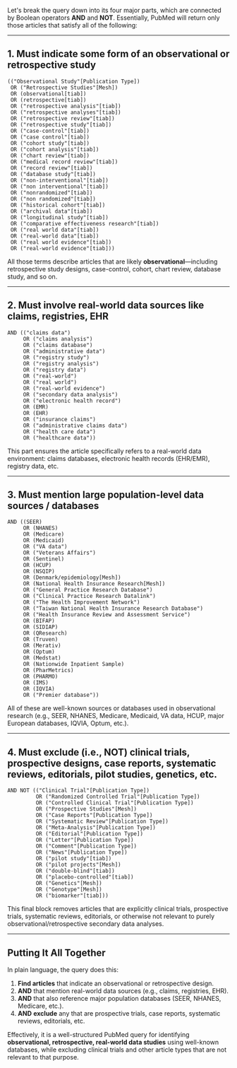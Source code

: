 Let's break the query down into its four major parts, 
which are connected by Boolean operators **AND** and **NOT**. 
Essentially, PubMed will return only those articles that satisfy all of the following:

---

## 1. Must indicate some form of an observational or retrospective study

```
(("Observational Study"[Publication Type]) 
 OR ("Retrospective Studies"[Mesh]) 
 OR (observational[tiab]) 
 OR (retrospective[tiab]) 
 OR ("retrospective analysis"[tiab]) 
 OR ("retrospective analyses"[tiab]) 
 OR ("retrospective review"[tiab]) 
 OR ("retrospective study"[tiab]) 
 OR ("case-control"[tiab]) 
 OR ("case control"[tiab]) 
 OR ("cohort study"[tiab]) 
 OR ("cohort analysis"[tiab]) 
 OR ("chart review"[tiab]) 
 OR ("medical record review"[tiab]) 
 OR ("record review"[tiab]) 
 OR ("database study"[tiab]) 
 OR ("non-interventional"[tiab]) 
 OR ("non interventional"[tiab]) 
 OR ("nonrandomized"[tiab]) 
 OR ("non randomized"[tiab]) 
 OR ("historical cohort"[tiab]) 
 OR ("archival data"[tiab]) 
 OR ("longitudinal study"[tiab]) 
 OR ("comparative effectiveness research"[tiab]) 
 OR ("real world data"[tiab]) 
 OR ("real-world data"[tiab]) 
 OR ("real world evidence"[tiab]) 
 OR ("real-world evidence"[tiab]))
```

All those terms describe articles that are likely **observational**—including retrospective study designs, case-control, cohort, chart review, database study, and so on.

---

## 2. Must involve real-world data sources like claims, registries, EHR

```
AND (("claims data") 
     OR ("claims analysis") 
     OR ("claims database") 
     OR ("administrative data") 
     OR ("registry study") 
     OR ("registry analysis") 
     OR ("registry data") 
     OR ("real-world") 
     OR ("real world") 
     OR ("real-world evidence") 
     OR ("secondary data analysis") 
     OR ("electronic health record") 
     OR (EMR) 
     OR (EHR) 
     OR ("insurance claims") 
     OR ("administrative claims data") 
     OR ("health care data") 
     OR ("healthcare data"))
```

This part ensures the article specifically refers to a real-world data environment: claims databases, electronic health records (EHR/EMR), registry data, etc.

---

## 3. Must mention large population-level data sources / databases

```
AND ((SEER) 
     OR (NHANES) 
     OR (Medicare) 
     OR (Medicaid) 
     OR ("VA data") 
     OR ("Veterans Affairs") 
     OR (Sentinel) 
     OR (HCUP) 
     OR (NSQIP) 
     OR (Denmark/epidemiology[Mesh]) 
     OR (National Health Insurance Research[Mesh]) 
     OR ("General Practice Research Database") 
     OR ("Clinical Practice Research Datalink") 
     OR ("The Health Improvement Network") 
     OR ("Taiwan National Health Insurance Research Database") 
     OR ("Health Insurance Review and Assessment Service") 
     OR (BIFAP) 
     OR (SIDIAP) 
     OR (QResearch) 
     OR (Truven) 
     OR (Merativ) 
     OR (Optum) 
     OR (Medstat) 
     OR (Nationwide Inpatient Sample) 
     OR (PharMetrics) 
     OR (PHARMO) 
     OR (IMS) 
     OR (IQVIA) 
     OR ("Premier database"))
```

All of these are well-known sources or databases used in observational research (e.g., SEER, NHANES, Medicare, Medicaid, VA data, HCUP, major European databases, IQVIA, Optum, etc.).

---

## 4. Must **exclude** (i.e., NOT) clinical trials, prospective designs, case reports, systematic reviews, editorials, pilot studies, genetics, etc.

```
AND NOT (("Clinical Trial"[Publication Type]) 
         OR ("Randomized Controlled Trial"[Publication Type]) 
         OR ("Controlled Clinical Trial"[Publication Type]) 
         OR ("Prospective Studies"[Mesh]) 
         OR ("Case Reports"[Publication Type]) 
         OR ("Systematic Review"[Publication Type]) 
         OR ("Meta-Analysis"[Publication Type]) 
         OR ("Editorial"[Publication Type]) 
         OR ("Letter"[Publication Type]) 
         OR ("Comment"[Publication Type]) 
         OR ("News"[Publication Type]) 
         OR ("pilot study"[tiab]) 
         OR ("pilot projects"[Mesh]) 
         OR ("double-blind"[tiab]) 
         OR ("placebo-controlled"[tiab]) 
         OR ("Genetics"[Mesh]) 
         OR ("Genotype"[Mesh]) 
         OR ("biomarker"[tiab]))
```

This final block removes articles that are explicitly clinical trials, prospective trials, systematic reviews, editorials, or otherwise not relevant to purely observational/retrospective secondary data analyses.

---

## Putting It All Together

In plain language, the query does this:

1. **Find articles** that indicate an observational or retrospective design.
2. **AND** that mention real-world data sources (e.g., claims, registries, EHR).
3. **AND** that also reference major population databases (SEER, NHANES, Medicare, etc.).
4. **AND** **exclude** any that are prospective trials, case reports, systematic reviews, editorials, etc.

Effectively, it is a well-structured PubMed query for identifying **observational, retrospective, real-world data studies** using well-known databases, while excluding clinical trials and other article types that are not relevant to that purpose.